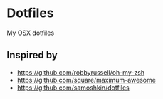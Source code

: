 Dotfiles
========
My OSX dotfiles


Inspired by
------------

- https://github.com/robbyrussell/oh-my-zsh
- https://github.com/square/maximum-awesome
- https://github.com/samoshkin/dotfiles
